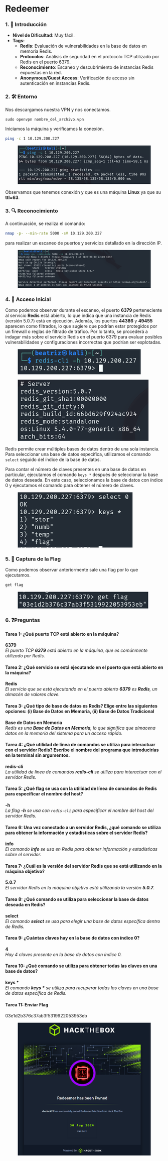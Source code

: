 # Redeemer

### 1. 📝 **Introducción**

* **Nivel de Dificultad**: Muy fácil.
* **Tags:**&#x20;
  * **Redis**: Evaluación de vulnerabilidades en la base de datos en memoria Redis.
  * **Protocolos**: Análisis de seguridad en el protocolo TCP utilizado por Redis en el puerto 6379.
  * **Reconocimiento**: Escaneo y descubrimiento de instancias Redis expuestas en la red.
  * **Anonymous/Guest Access**: Verificación de acceso sin autenticación en instancias Redis.

### 2. 🛠️ **Entorno**

Nos descargamos nuestra VPN y nos conectamos.

```
sudo openvpn nombre_del_archivo.vpn
```

Iniciamos la máquina y verificamos la conexión.

```bash
ping -c 1 10.129.200.227
```

<figure><img src="../../../.gitbook/assets/image (61).png" alt=""><figcaption></figcaption></figure>

Observamos que tenemos conexión y que es una máquina **Linux** ya que su **ttl=63**.

### 3. 🔍 **Reconocimiento**

A continuación, se realiza el comando:

```bash
nmap -p- --min-rate 5000 -sV 10.129.200.227
```

para realizar un escaneo de puertos y servicios detallado en la dirección IP.

<figure><img src="../../../.gitbook/assets/image (62).png" alt=""><figcaption></figcaption></figure>

### 4. 🚪 **Acceso Inicial**

Como podemos observar durante el escaneo, el puerto **6379** perteneciente al servicio **Redis** está abierto, lo que indica que una instancia de Redis (versión 5.0.7) está en ejecución. Además, los puertos **44386** y **49455** aparecen como filtrados, lo que sugiere que podrían estar protegidos por un firewall o reglas de filtrado de tráfico. Por lo tanto, se procederá a indagar más sobre el servicio Redis en el puerto 6379 para evaluar posibles vulnerabilidades y configuraciones incorrectas que podrían ser explotadas.

<figure><img src="../../../.gitbook/assets/image (63).png" alt=""><figcaption></figcaption></figure>

<figure><img src="../../../.gitbook/assets/image (64).png" alt=""><figcaption></figcaption></figure>

Redis permite crear múltiples bases de datos dentro de una sola instancia. Para seleccionar una base de datos específica, utilizamos el comando `select` seguido del índice de la base de datos.

Para contar el número de claves presentes en una base de datos en particular, ejecutamos el comando `keys *` después de seleccionar la base de datos deseada. En este caso, seleccionamos la base de datos con índice 0 y ejecutamos el comando para obtener el número de claves.

<figure><img src="../../../.gitbook/assets/image (65).png" alt=""><figcaption></figcaption></figure>

### 5. 🔑 **Captura de la Flag**

Como podemos observar anteriormente sale una flag por lo que ejecutamos.

```bash
get flag
```

<figure><img src="../../../.gitbook/assets/image (66).png" alt=""><figcaption></figcaption></figure>

### 6. ❓Preguntas

#### Tarea 1: ¿Qué puerto TCP está abierto en la máquina?

**6379**\
_El puerto TCP **6379** está abierto en la máquina, que es comúnmente utilizado por Redis._

#### Tarea 2: ¿Qué servicio se está ejecutando en el puerto que está abierto en la máquina?

**Redis**\
_El servicio que se está ejecutando en el puerto abierto **6379** es **Redis**, un almacén de valores clave._

#### Tarea 3: ¿Qué tipo de base de datos es Redis? Elige entre las siguientes opciones: (i) Base de Datos en Memoria, (ii) Base de Datos Tradicional

**Base de Datos en Memoria**\
_Redis es una **Base de Datos en Memoria**, lo que significa que almacena datos en la memoria del sistema para un acceso rápido._

#### Tarea 4: ¿Qué utilidad de línea de comandos se utiliza para interactuar con el servidor Redis? Escribe el nombre del programa que introducirías en la terminal sin argumentos.

**redis-cli**\
_La utilidad de línea de comandos **redis-cli** se utiliza para interactuar con el servidor Redis._

#### Tarea 5: ¿Qué flag se usa con la utilidad de línea de comandos de Redis para especificar el nombre del host?

**-h**\
_La flag **-h** se usa con `redis-cli` para especificar el nombre del host del servidor Redis._

#### Tarea 6: Una vez conectado a un servidor Redis, ¿qué comando se utiliza para obtener la información y estadísticas sobre el servidor Redis?

**info**\
_El comando **info** se usa en Redis para obtener información y estadísticas sobre el servidor._

#### Tarea 7: ¿Cuál es la versión del servidor Redis que se está utilizando en la máquina objetivo?

**5.0.7**\
_El servidor Redis en la máquina objetivo está utilizando la versión **5.0.7**._

#### Tarea 8: ¿Qué comando se utiliza para seleccionar la base de datos deseada en Redis?

**select**\
_El comando **select** se usa para elegir una base de datos específica dentro de Redis._

#### Tarea 9: ¿Cuántas claves hay en la base de datos con índice 0?

**4**\
_Hay 4 claves presente en la base de datos con índice 0._

#### Tarea 10: ¿Qué comando se utiliza para obtener todas las claves en una base de datos?

**keys \***\
_El comando **keys \*** se utiliza para recuperar todas las claves en una base de datos específica de Redis._

#### Tarea 11: Enviar Flag

03e1d2b376c37ab3f5319922053953eb

<figure><img src="../../../.gitbook/assets/image (67).png" alt=""><figcaption></figcaption></figure>
